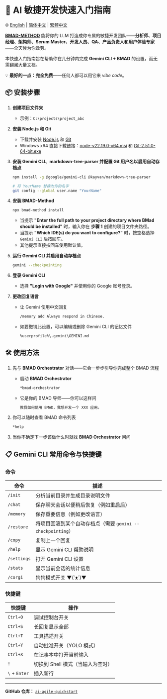 # 🚀 AI 敏捷开发快速入门指南

🌐 [English](README.md) | [简体中文](README.zh-CN.md) | [繁體中文](README.zh-TW.md)

**[BMAD-METHOD](https://github.com/bmad-code-org/BMAD-METHOD)** 能将你的 LLM 打造成你专属的敏捷开发团队——**分析师、项目经理、架构师、Scrum Master、开发人员、QA、产品负责人和用户体验专家**——全天候为你效劳。

本快速入门指南旨在帮助你在几分钟内完成 **Gemini CLI + BMAD** 的设置，而无需翻阅大量文档。

💡 **最好的一点：完全免费**——任何人都可以用它来 *vibe code*。

## 📦 安装步骤

1. **创建项目文件夹**  
   - 示例：`C:\projects\project_abc`

2. **安装 Node.js 和 Git**  
   - 下载并安装 [Node.js](https://nodejs.org/) 和 [Git](https://git-scm.com/)
   - Windows x64 直接下载链接：[node-v22.19.0-x64.msi](https://nodejs.org/dist/v22.19.0/node-v22.19.0-x64.msi) 和 [Git-2.51.0-64-bit.exe](https://github.com/git-for-windows/git/releases/download/v2.51.0.windows.1/Git-2.51.0-64-bit.exe)

3. **安装 Gemini CLI、markdown-tree-parser 并配置 Git 用户名以启用自动存档点**  
   ```bash
   npm install -g @google/gemini-cli @kayvan/markdown-tree-parser
   
   # 将 YourName 替换为你的名字
   git config --global user.name "YourName"
   ```

4. **安装 BMAD-Method**  
   ```bash
   npx bmad-method install
   ```
   - 当提示 **"Enter the full path to your project directory where BMad should be installed"** 时，输入你在 **步骤 1** 创建的项目文件夹路径。
   - 当提示 **"Which IDE(s) do you want to configure?"** 时，按空格选择 `Gemini CLI` 后按回车。
   - 其他提示直接按回车使用默认值。

5. **运行 Gemini CLI 并启用自动存档点**  
   ```bash
   gemini --checkpointing
   ```

6. **登录 Gemini CLI**  
   - 选择 **"Login with Google"** 并使用你的 Google 账号登录。

7. **更改回复语言**  
   - 让 Gemini 使用中文回复
      ```bash
      /memory add Always respond in Chinese.
      ```
   - 如要撤销此设置，可以编辑或删除 Gemini CLI 的记忆文件
      ```bash
      %userprofile%\.gemini\GEMINI.md
      ```

## 🛠 使用方法

1. 先与 **BMAD Orchestrator** 对话——它会一步步引导你完成整个 BMAD 流程  
   - 启动 **BMAD Orchestrator**
      ```bash
      *bmad-orchestrator
      ```

   - 它是你的 BMAD 导师——你可以这样问  
      ```bash
      教我如何使用 BMAD，我想开发一个 XXX 应用。
      ```

2. 你可以随时查看 BMAD 命令列表  
   ```bash
   *help
   ```

3. 当你不确定下一步该做什么时就找 **BMAD Orchestrator** 问问

## 📋 Gemini CLI 常用命令与快捷键

### **命令**
| 命令 | 描述 |
|------|------|
| `/init` | 分析当前目录并生成目录说明文件 |
| `/chat` | 保存聊天会话以便稍后恢复（例如重启后） |
| `/memory` | 保存重要信息（例如更改语言） |
| `/restore` | 将项目回滚到某个自动存档点（需要 `gemini --checkpointing`） |
| `/copy` | 复制上一个回复 |
| `/help` | 显示 Gemini CLI 帮助说明 |
| `/settings` | 打开 Gemini CLI 设置 |
| `/stats` | 显示当前会话的统计信息 |
| `/corgi` | 狗狗模式开关 ▼(´ᴥ`)▼ |

### **快捷键**
| 快捷键 | 操作 |
|--------|------|
| `Ctrl+O` | 调试控制台开关 |
| `Ctrl+S` | 长回复显示全部 |
| `Ctrl+T` | 工具描述开关 |
| `Ctrl+Y` | 自动批准开关（YOLO 模式） |
| `Ctrl+X` | 在记事本中打开当前输入 |
| `!` | 切换到 Shell 模式（当输入为空时） |
| `\` + `Enter` | 插入新行 |

---

**GitHub 仓库：** [`ai-agile-quickstart`](https://github.com/TheJYU/ai-agile-quickstart)  
